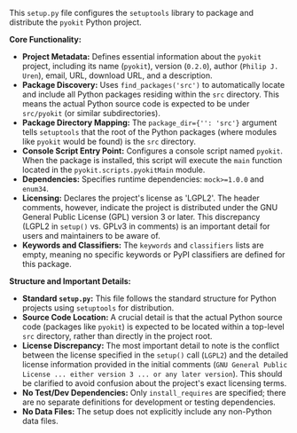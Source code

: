 This `setup.py` file configures the `setuptools` library to package and distribute the `pyokit` Python project.

**Core Functionality:**

*   **Project Metadata:** Defines essential information about the `pyokit` project, including its name (`pyokit`), version (`0.2.0`), author (`Philip J. Uren`), email, URL, download URL, and a description.
*   **Package Discovery:** Uses `find_packages('src')` to automatically locate and include all Python packages residing within the `src` directory. This means the actual Python source code is expected to be under `src/pyokit` (or similar subdirectories).
*   **Package Directory Mapping:** The `package_dir={'': 'src'}` argument tells `setuptools` that the root of the Python packages (where modules like `pyokit` would be found) is the `src` directory.
*   **Console Script Entry Point:** Configures a console script named `pyokit`. When the package is installed, this script will execute the `main` function located in the `pyokit.scripts.pyokitMain` module.
*   **Dependencies:** Specifies runtime dependencies: `mock>=1.0.0` and `enum34`.
*   **Licensing:** Declares the project's license as 'LGPL2'. The header comments, however, indicate the project is distributed under the GNU General Public License (GPL) version 3 or later. This discrepancy (LGPL2 in `setup()` vs. GPLv3 in comments) is an important detail for users and maintainers to be aware of.
*   **Keywords and Classifiers:** The `keywords` and `classifiers` lists are empty, meaning no specific keywords or PyPI classifiers are defined for this package.

**Structure and Important Details:**

*   **Standard `setup.py`:** This file follows the standard structure for Python projects using `setuptools` for distribution.
*   **Source Code Location:** A crucial detail is that the actual Python source code (packages like `pyokit`) is expected to be located within a top-level `src` directory, rather than directly in the project root.
*   **License Discrepancy:** The most important detail to note is the conflict between the license specified in the `setup()` call (`LGPL2`) and the detailed license information provided in the initial comments (`GNU General Public License ... either version 3 ... or any later version`). This should be clarified to avoid confusion about the project's exact licensing terms.
*   **No Test/Dev Dependencies:** Only `install_requires` are specified; there are no separate definitions for development or testing dependencies.
*   **No Data Files:** The setup does not explicitly include any non-Python data files.